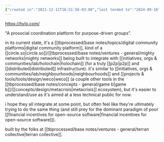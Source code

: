 ```yaml
---
{"created in":"2021-12-11T16:51:56-03:00","last tended to":"2024-09-16T18:35:20-03:00","tags":["tool","socialsensemaking","holochain","open-source","regen","communitycreation","coordination","metacrisis","🌱"],"relevancescore":80,"dg-publish":true,"notestage":["🌱"],"permalink":"/projects-and-tools/tools/design/hylo/","dgPassFrontmatter":true,"created":"2021-12-11T16:51:56.442-03:00","updated":"2024-09-24T16:26:00.082-03:00"}
---
```


https://hylo.com/

"A prosocial coordination platform for purpose-driven groups".

in its current state, it's a [[tbprocessed/base notes/topics/digital community platforms\|digital community platform]], kind of a [[circle.so\|circle.so]]/[[tbprocessed/base notes/ventures - general/mighty networks\|mighty networks]] being built to integrate with [[initiatives, orgs & communities/lab/holochain\|holochain]] (for a truly [[p2p\|p2p]] and [[distributed\|distributed]] infrastructure). it's similar to [[initiatives, orgs & communities/lab/neighbourhoods\|neighbourhoods]] and [[projects & tools/tools/design/weco\|weco]] (a couple other tools in the [[tbprocessed/base notes/concepts - general/game b\|game b]]/[[concepts/design/metacrisis\|metacrisis]] ecosystem), but it's easier to understand/use as it's aimed at a less technical public for now.

i hope they all integrate at some point, but often feel like they're ultimately trying to do the same thing (and still prey for the dominant paradigm of poor [[financial incentives for open-source software\|financial incentives for open-source software]]).

built by the folks at [[tbprocessed/base notes/ventures - general/terran collective\|terran collective]].